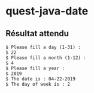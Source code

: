 # quest-java-date

## Résultat attendu

    $ Please fill a day (1-31) :
    $ 22
    $ Please fill a month (1-12) :
    $ 4
    $ Please fill a year :
    $ 2019
    $ The date is : 04-22-2019
    $ The day of week is : 2
